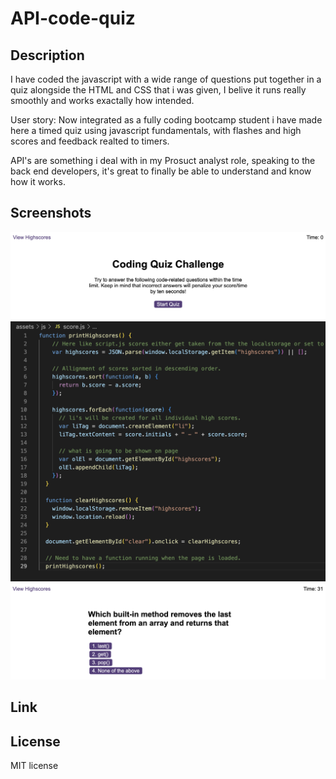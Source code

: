 # API-code-quiz

## Description

I have coded the javascript with a wide range of questions put together in a quiz alongside the HTML and CSS that i was given, I belive it runs really smoothly and works exactally how intended. 

User story:
Now integrated as a fully coding bootcamp student i have made here a timed quiz using javascript fundamentals, with flashes and high scores and feedback realted to timers.

API's are something i deal with in my Prosuct analyst role, speaking to the back end developers, it's great to finally be able to understand and know how it works.

## Screenshots
<img src="assets/images/startingquiz.png" alt="">
<img src="assets/images/scorejs.png" alt="">
<img src="assets/images/quizinaction.png" alt="">

## Link

## License
MIT license